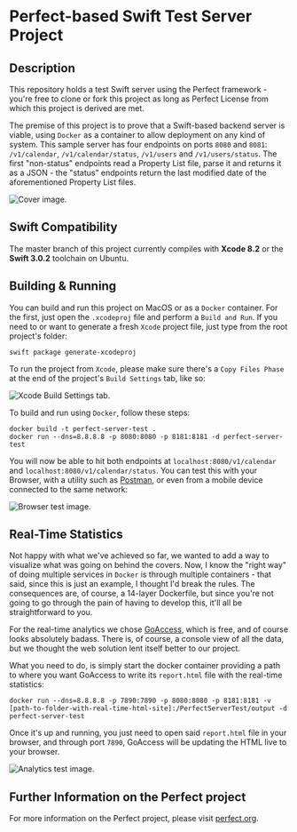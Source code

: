 
# Perfect-based Swift Test Server Project

## Description

This repository holds a test Swift server using the Perfect framework - you're free to clone or fork this project as long as Perfect License from which this project is derived are met.

The premise of this project is to prove that a Swift-based backend server is viable, using `Docker` as a container to allow deployment on any kind of system. This sample server has four endpoints on ports `8080` and `8081`: `/v1/calendar`, `/v1/calendar/status`, `/v1/users` and `/v1/users/status`. The first "non-status" endpoints read a Property List file, parse it and returns it as a JSON - the "status" endpoints return the last modified date of the aforementioned Property List files.

![Cover image.](https://github.com/the7thgoldrunner/perfect-server-test/blob/master/Postman.png)

## Swift Compatibility

The master branch of this project currently compiles with **Xcode 8.2** or the **Swift 3.0.2** toolchain on Ubuntu.

## Building & Running

You can build and run this project on MacOS or as a `Docker` container. For the first, just open the `.xcodeproj` file and perform a `Build and Run`. If you need to or want to generate a fresh `Xcode` project file, just type from the root project's folder:

```
swift package generate-xcodeproj
```

To run the project from `Xcode`, please make sure there's a `Copy Files Phase` at the end of the project's `Build Settings` tab, like so:

![Xcode Build Settings tab.](https://github.com/the7thgoldrunner/perfect-server-test/blob/master/copy-files-phase.png)

To build and run using `Docker`, follow these steps:

```
docker build -t perfect-server-test .
docker run --dns=8.8.8.8 -p 8080:8080 -p 8181:8181 -d perfect-server-test
```

You will now be able to hit both endpoints at `localhost:8080/v1/calendar` and `localhost:8080/v1/calendar/status`. You can test this with your Browser, with a utility such as [Postman](https://www.getpostman.com/), or even from a mobile device connected to the same network:

![Browser test image.](https://github.com/the7thgoldrunner/perfect-server-test/blob/master/iPhone.png)

## Real-Time Statistics

Not happy with what we've achieved so far, we wanted to add a way to visualize what was going on behind the covers. Now, I know the "right way" of doing multiple services in `Docker` is through multiple containers - that said, since this is just an example, I thought I'd break the rules. The consequences are, of course, a 14-layer Dockerfile, but since you're not going to go through the pain of having to develop this, it'll all be straightforward to you.

For the real-time analytics we chose [GoAccess](http://goaccess.io/), which is free, and of course looks absolutely badass. There is, of course, a console view of all the data, but we thought the web solution lent itself better to our project.

What you need to do, is simply start the docker container providing a path to where you want GoAccess to write its `report.html` file with the real-time statistics:

```
docker run --dns=8.8.8.8 -p 7890:7890 -p 8080:8080 -p 8181:8181 -v [path-to-folder-with-real-time-html-site]:/PerfectServerTest/output -d perfect-server-test
```

Once it's up and running, you just need to open said `report.html` file in your browser, and through port `7890`, GoAccess will be updating the HTML live to your browser.

![Analytics test image.](https://github.com/the7thgoldrunner/perfect-server-test/blob/master/analytics.png)

## Further Information on the Perfect project
For more information on the Perfect project, please visit [perfect.org](http://perfect.org).
